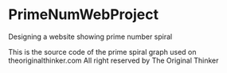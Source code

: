 # PrimeNumWebProject
Designing a website showing prime number spiral

This is the source code of the prime spiral graph used on theoriginalthinker.com
All right reserved by The Original Thinker
